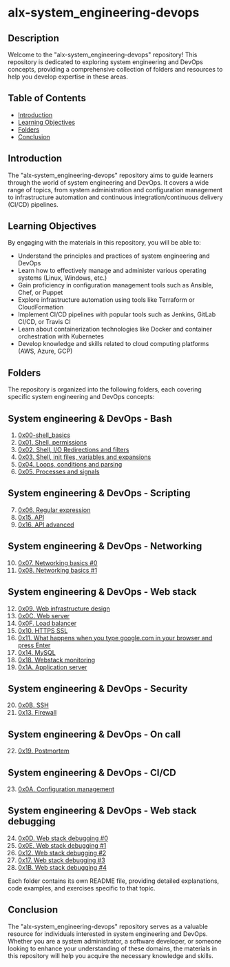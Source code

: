 # alx-system_engineering-devops

## Description
Welcome to the "alx-system_engineering-devops" repository! This repository is dedicated to exploring system engineering and DevOps concepts, providing a comprehensive collection of folders and resources to help you develop expertise in these areas.

## Table of Contents
* [Introduction](#introduction)
* [Learning Objectives](#learning-objectives)
* [Folders](#folders)
* [Conclusion](#conclusion)

## Introduction
The "alx-system_engineering-devops" repository aims to guide learners through the world of system engineering and DevOps. It covers a wide range of topics, from system administration and configuration management to infrastructure automation and continuous integration/continuous delivery (CI/CD) pipelines.

## Learning Objectives
By engaging with the materials in this repository, you will be able to:
- Understand the principles and practices of system engineering and DevOps
- Learn how to effectively manage and administer various operating systems (Linux, Windows, etc.)
- Gain proficiency in configuration management tools such as Ansible, Chef, or Puppet
- Explore infrastructure automation using tools like Terraform or CloudFormation
- Implement CI/CD pipelines with popular tools such as Jenkins, GitLab CI/CD, or Travis CI
- Learn about containerization technologies like Docker and container orchestration with Kubernetes
- Develop knowledge and skills related to cloud computing platforms (AWS, Azure, GCP)

## Folders
The repository is organized into the following folders, each covering specific system engineering and DevOps concepts:

## System engineering & DevOps - Bash

1. [0x00-shell_basics](./0x00-shell_basics)
2. [0x01. Shell, permissions](./0x01-shell_permissions)
3. [0x02. Shell, I/O Redirections and filters](./0x02-shell_redirections)
4. [0x03. Shell, init files, variables and expansions](./0x03-shell_variables_expansions)
5. [0x04. Loops, conditions and parsing](./0x04-loops_conditions_and_parsing)
6. [0x05. Processes and signals](./0x05-processes_and_signals)

## System engineering & DevOps - Scripting

7. [0x06. Regular expression](./0x06-regular_expressions)
8. [0x15. API](./0x15-api)
9. [0x16. API advanced](./0x16-api_advanced)

## System engineering & DevOps - Networking

10. [0x07. Networking basics #0](./0x07-networking_basics)
11. [0x08. Networking basics #1](./0x08-networking_basics_2)

## System engineering & DevOps - Web stack

12. [0x09. Web infrastructure design](./0x09-web_infrastructure_design)
13. [0x0C. Web server](./0x0C-web_server)
14. [0x0F. Load balancer](./0x0F-load_balancer)
15. [0x10. HTTPS SSL](./0x10-https_ssl)
16. [0x11. What happens when you type google.com in your browser and press Enter](./0x11-what_happens_when_your_type_google_com_in_your_browser_and_press_enter)
17. [0x14. MySQL](./0x14-mysql)
18. [0x18. Webstack monitoring](./0x18-webstack_monitoring)
19. [0x1A. Application server](./0x1A-application_server)

## System engineering & DevOps - Security

20. [0x0B. SSH](./0x0B-ssh)
21. [0x13. Firewall](./0x13-firewall)

## System engineering & DevOps - On call

22. [0x19. Postmortem](./0x19-postmortem)

## System engineering & DevOps - CI/CD

23. [0x0A. Configuration management](./0x0A-configuration_management)

## System engineering & DevOps - Web stack debugging

24. [0x0D. Web stack debugging #0](./0x0D-web_stack_debugging_0)
25. [0x0E. Web stack debugging #1](./0x0E-web_stack_debugging_1)
26. [0x12. Web stack debugging #2](./0x12-web_stack_debugging_2)
27. [0x17. Web stack debugging #3](./0x17-web_stack_debugging_3)
28. [0x1B. Web stack debugging #4](./0x1B-web_stack_debugging_4)

Each folder contains its own README file, providing detailed explanations, code examples, and exercises specific to that topic.

## Conclusion
The "alx-system_engineering-devops" repository serves as a valuable resource for individuals interested in system engineering and DevOps. Whether you are a system administrator, a software developer, or someone looking to enhance your understanding of these domains, the materials in this repository will help you acquire the necessary knowledge and skills.
